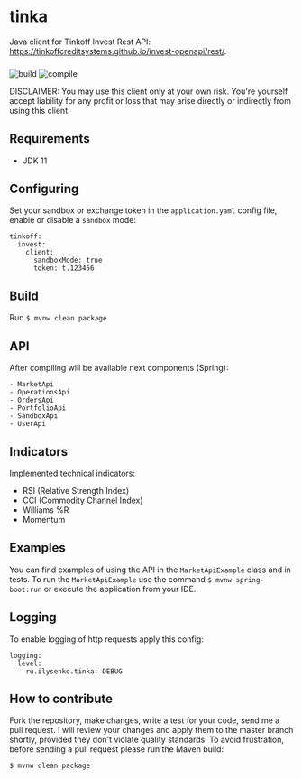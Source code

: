 # tinka
Java client for Tinkoff Invest Rest API: https://tinkoffcreditsystems.github.io/invest-openapi/rest/.

###

![build](https://github.com/0x100/tinka/workflows/build/badge.svg?branch=master)
![compile](https://img.shields.io/github/last-commit/0x100/tinka)

DISCLAIMER: You may use this client only at your own risk. 
You're yourself accept liability for any profit or loss that may arise directly or indirectly from using this client.

## Requirements

- JDK 11

## Configuring
Set your sandbox or exchange token in the `application.yaml` config file, enable or disable a `sandbox` mode:

```
tinkoff:
  invest:
    client:
      sandboxMode: true
      token: t.123456
```

## Build
Run `$ mvnw clean package`

## API
After compiling will be available next components (Spring):
```
- MarketApi
- OperationsApi
- OrdersApi
- PortfolioApi
- SandboxApi
- UserApi
```

## Indicators

Implemented technical indicators:
- RSI (Relative Strength Index)
- CCI (Commodity Channel Index)
- Williams %R
- Momentum

## Examples
You can find examples of using the API in the `MarketApiExample` class and in tests.
To run the `MarketApiExample` use the command `$ mvnw spring-boot:run` or execute the application from your IDE.

## Logging
To enable logging of http requests apply this config: 

```
logging:
  level:
    ru.ilysenko.tinka: DEBUG
```

## How to contribute
Fork the repository, make changes, write a test for your code, send me a pull request. 
I will review your changes and apply them to the master branch shortly, provided they don't violate quality standards. 
To avoid frustration, before sending a pull request please run the Maven build:
```
$ mvnw clean package
```
